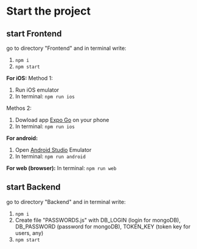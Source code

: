 # Start the project

## start Frontend

go to directory "Frontend" and in terminal write:

1. `npm i`
2. `npm start`

**For iOS:**
Method 1:

1. Run iOS emulator
2. In terminal:
   `npm run ios`

Methos 2:

1. Dowload app [Expo Go](https://apps.apple.com/us/app/expo-go/id982107779) on your phone
2. In terminal:
   `npm run ios`

**For android:**

1. Open [Android Studio](https://developer.android.com/studio) Emulator
2. In terminal:
   `npm run android`

**For web (browser):**
In terminal:
`npm run web`

## start Backend

go to directory "Backend" and in terminal write:

1. `npm i`
2. Create file "PASSWORDS.js" with DB_LOGIN (login for mongoDB), DB_PASSWORD (password for mongoDB), TOKEN_KEY (token key for users, any)
3. `npm start`
